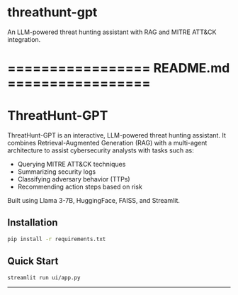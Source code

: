 # threathunt-gpt
An LLM-powered threat hunting assistant with RAG and MITRE ATT&amp;CK integration.
# ================= README.md =================
# ThreatHunt-GPT

ThreatHunt-GPT is an interactive, LLM-powered threat hunting assistant. It combines Retrieval-Augmented Generation (RAG) with a multi-agent architecture to assist cybersecurity analysts with tasks such as:

- Querying MITRE ATT&CK techniques
- Summarizing security logs
- Classifying adversary behavior (TTPs)
- Recommending action steps based on risk

Built using Llama 3-7B, HuggingFace, FAISS, and Streamlit.

## Installation
```bash
pip install -r requirements.txt
```

## Quick Start
```bash
streamlit run ui/app.py
```

---
